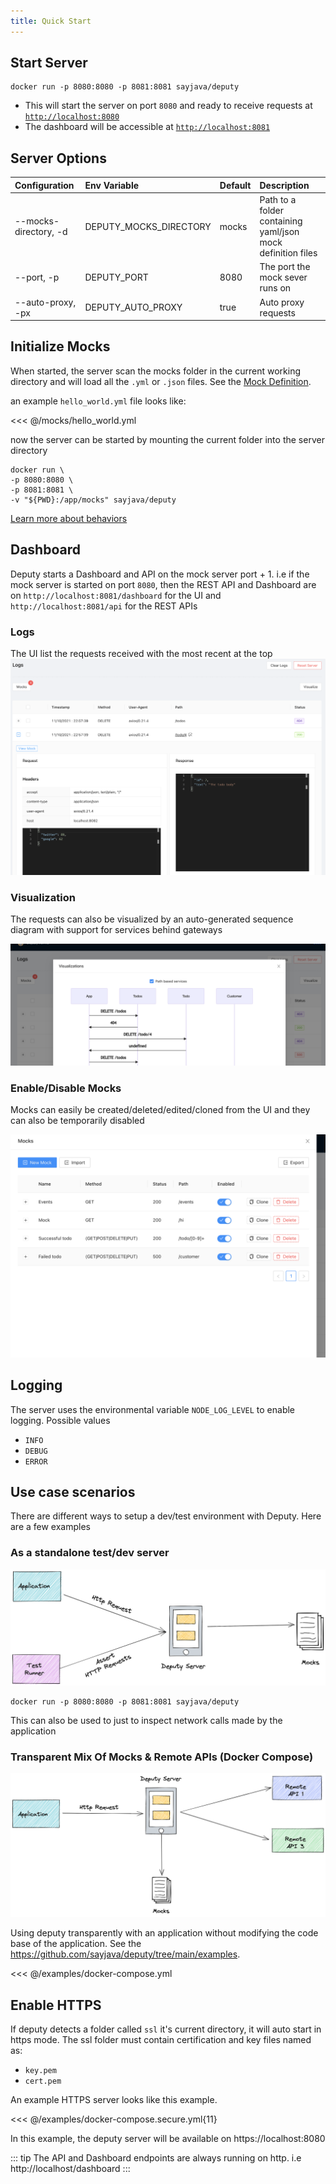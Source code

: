 ```yaml
---
title: Quick Start
---
```


## Start Server

```shell
docker run -p 8080:8080 -p 8081:8081 sayjava/deputy
```

- This will start the server on port `8080` and ready to receive requests at [`http://localhost:8080`](`http://localhost:8080`)
- The dashboard will be accessible at [`http://localhost:8081`](`http://localhost:8081`)

## Server Options

| Configuration             | Env Variable | Default         | Description     |
| :----------------------   | :----------------------------- | :-------------  | :-------------  |
| \--mocks-directory, -d    |  DEPUTY_MOCKS_DIRECTORY        | mocks                             | Path to a folder containing yaml/json mock definition files |
| \--port, -p               |  DEPUTY_PORT | 8080            | The port the mock sever runs on   |  
| \--auto-proxy, -px        |  DEPUTY_AUTO_PROXY | true      | Auto proxy requests   |  

## Initialize Mocks

When started, the server scan the mocks folder in the current working directory and will load all the `.yml` or `.json` files. See the [Mock Definition](/guide).

an example `hello_world.yml` file looks like:  

<<< @/mocks/hello_world.yml

now the server can be started by mounting the current folder into the server directory

```shell
docker run \
-p 8080:8080 \
-p 8081:8081 \
-v "${PWD}:/app/mocks" sayjava/deputy
```

[Learn more about behaviors](/guide)


## Dashboard

Deputy starts a Dashboard and API on the mock server port + 1. i.e if the mock server is started on port `8080`, then the REST API and Dashboard are on `http://localhost:8081/dashboard` for the UI and `http://localhost:8081/api` for the REST APIs

### Logs

The UI list the requests received with the most recent at the top
![logs](./media/logs.png)

### Visualization

The requests can also be visualized by an auto-generated sequence diagram with support for services behind gateways

![Visualize](./media/visualize.png)

### Enable/Disable Mocks

Mocks can easily be created/deleted/edited/cloned from the UI and they can also be temporarily disabled

![disable](./media/disable_mocks.png)

## Logging

The server uses the environmental variable `NODE_LOG_LEVEL` to enable logging. Possible values

- `INFO`
- `DEBUG`
- `ERROR`

## Use case scenarios

There are different ways to setup a dev/test environment with Deputy. Here are a few examples

### As a standalone test/dev server

![media/test_environment](./media/test_environment.png)

```shell
docker run -p 8080:8080 -p 8081:8081 sayjava/deputy
```

This can also be used to just to inspect network calls made by the application

### Transparent Mix Of Mocks & Remote APIs (Docker Compose)

![media/dev_environment](./media/dev_environment.png)

Using deputy transparently with an application without modifying the code base
of the application. See the https://github.com/sayjava/deputy/tree/main/examples.

<<< @/examples/docker-compose.yml

## Enable HTTPS

If deputy detects a folder called `ssl` it's current directory, it will auto start in https mode.
The ssl folder must contain certification and key files named as:

- `key.pem`
- `cert.pem`

An example HTTPS server looks like this example.

<<< @/examples/docker-compose.secure.yml{11}

In this example, the deputy server will be available on https://localhost:8080

::: tip
The API and Dashboard endpoints are always running on http. i.e http://localhost/dashboard
:::
